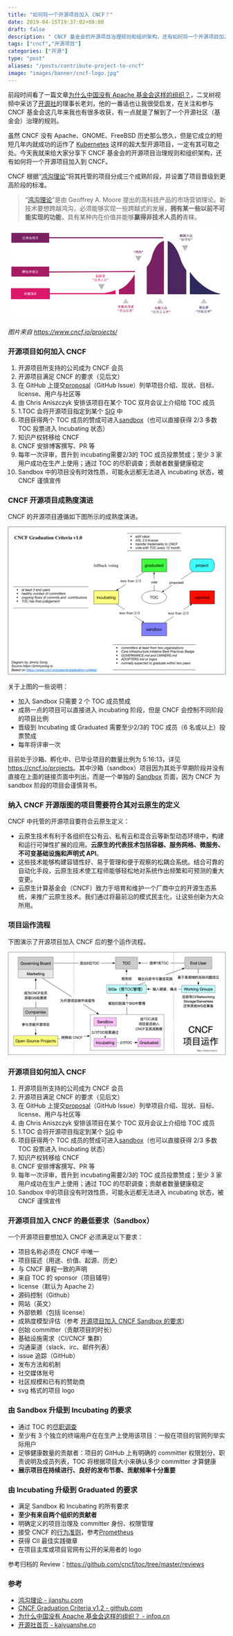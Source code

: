 ```yaml
---
title: "如何将一个开源项目加入 CNCF？"
date: 2019-04-15T19:37:02+08:00
draft: false
description: " CNCF 基金会的开源项目治理规则和组织架构，还有如何将一个开源项目加入到 CNCF。"
tags: ["cncf","开源项目"]
categories: ["开源"]
type: "post"
aliases: "/posts/contribute-project-to-cncf"
image: "images/banner/cncf-logo.jpg"
---
```


前段时间看了一篇文章[为什么中国没有 Apache 基金会这样的组织？](https://www.infoq.cn/article/l0bCXU3SojYXpz-AhP3v)，二叉树视频中采访了[开源社](http://www.kaiyuanshe.cn/)的理事长老刘，他的一番话也让我很受启发，在关注和参与 CNCF 基金会这几年来我也有很多收获，有一点就是了解到了一个开源社区（基金会）治理的规则。

虽然 CNCF 没有 Apache、GNOME、FreeBSD 历史那么悠久，但是它成立的短短几年内就成功的运作了 [Kubernetes](https://kubernetes.io) 这样的超大型开源项目，一定有其可取之处。今天我就来给大家分享下 CNCF 基金会的开源项目治理规则和组织架构，还有如何将一个开源项目加入到 CNCF。

CNCF 根据“[鸿沟理论](https://www.jianshu.com/p/a305fa93580b)”将其托管的项目分成三个成熟阶段，并设置了项目晋级到更高阶段的标准。

> “[鸿沟理论](https://www.jianshu.com/p/a305fa93580b)”是由 Geoffrey A. Moore 提出的高科技产品的市场营销理论。新技术要想跨越鸿沟，必须能够实现一些跨越式的发展，**拥有某一些以前不可能实现的功能**，具有某种内在价值并能够**赢得非技术人员的**青睐。

![CNCF 项目的成熟度分类](cncf-graduation.jpg)

*图片来自 <https://www.cncf.io/projects/>*

### 开源项目如何加入 CNCF

1. 开源项目所支持的公司成为 CNCF 会员
2. 开源项目满足 CNCF 的要求（见后文）
3. 在 GitHub 上提交[proposal](https://github.com/cncf/toc/issues/113)（GitHub Issue）列举项目介绍、现状、目标、license、用户与社区等
4. 由 Chris Aniszczyk 安排该项目在某个 TOC 双月会议上介绍给 TOC 成员
5. 1.TOC 会将开源项目指定到某个 [SIG](https://jimmysong.io/kubernetes-handbook/cloud-native/cncf-sig.html) 中
6. 项目获得两个 TOC 成员的赞成可进入[sandbox](https://github.com/cncf/toc/blob/master/process/sandbox.md)（也可以直接获得 2/3 多数 TOC 投票进入 Incubating 状态）
7. 知识产权转移给 CNCF
8. CNCF 安排博客撰写、PR 等
9. 每年一次评审，晋升到 incubating需要2/3的 TOC 成员投票赞成；至少 3 家用户成功在生产上使用；通过 TOC 的尽职调查；贡献者数量健康稳定
10. Sandbox 中的项目没有时效性质，可能永远都无法进入 incubating 状态，被 CNCF 谨慎宣传

### CNCF 开源项目成熟度演进

CNCF 的开源项目遵循如下图所示的成熟度演进。

![CNCF 项目成熟度级别](cncf-graduation-criteria-v2.jpg)

关于上图的一些说明：

- 加入 Sandbox 只需要 2 个 TOC 成员赞成
- 成熟一点的项目可以直接进入 incubating 阶段，但是 CNCF 会控制不同阶段的项目比例
- 晋级到 Incubating 或 Graduated 需要至少2/3的 TOC 成员（6 名或以上）投票赞成
- 每年将评审一次

目前处于沙箱、孵化中、已毕业项目的数量比例为 5:16:13，详见 <https://cncf.io/projects>。其中沙箱（sandbox）项目因为其处于早期阶段并没有直接在上面的链接页面中列出，而是一个单独的 [Sandbox](https://www.cncf.io/sandbox-projects/) 页面，因为 CNCF 为 sandbox 阶段的项目会谨慎背书。

### 纳入 CNCF 开源版图的项目需要符合其对云原生的定义

CNCF 中托管的开源项目要符合云原生定义：

- 云原生技术有利于各组织在公有云、私有云和混合云等新型动态环境中，构建和运行可弹性扩展的应用。**云原生的代表技术包括容器、服务网格、微服务、不可变基础设施和声明式 API**。
- 这些技术能够构建容错性好、易于管理和便于观察的松耦合系统。结合可靠的自动化手段，云原生技术使工程师能够轻松地对系统作出频繁和可预测的重大变更。
- 云原生计算基金会（CNCF）致力于培育和维护一个厂商中立的开源生态系统，来推广云原生技术。我们通过将最前沿的模式民主化，让这些创新为大众所用。

### 项目运作流程

下图演示了开源项目加入 CNCF 后的整个运作流程。

![CNCF 中的项目运作](006tNc79ly1g1yz80ag98j31cs0n2gr7.jpg)

### 开源项目如何加入 CNCF

1. 开源项目所支持的公司成为 CNCF 会员
2. 开源项目满足 CNCF 的要求（见后文）
3. 在 GitHub 上提交[proposal](https://github.com/cncf/toc/issues/113)（GitHub Issue）列举项目介绍、现状、目标、license、用户与社区等
4. 由 Chris Aniszczyk 安排该项目在某个 TOC 双月会议上介绍给 TOC 成员
5. 1.TOC 会将开源项目指定到某个 [SIG](https://jimmysong.io/kubernetes-handbook/cloud-native/cncf-sig.html) 中
6. 项目获得两个 TOC 成员的赞成可进入[sandbox](https://github.com/cncf/toc/blob/master/process/sandbox.md)（也可以直接获得 2/3 多数 TOC 投票进入 Incubating 状态）
7. 知识产权转移给 CNCF
8. CNCF 安排博客撰写、PR 等
9. 每年一次评审，晋升到 incubating需要2/3的 TOC 成员投票赞成；至少 3 家用户成功在生产上使用；通过 TOC 的尽职调查；贡献者数量健康稳定
10. Sandbox 中的项目没有时效性质，可能永远都无法进入 incubating 状态，被 CNCF 谨慎宣传

### 开源项目加入 CNCF 的最低要求（Sandbox）

一个开源项目要想加入 CNCF 必须满足以下要求：

- 项目名称必须在 CNCF 中唯一
- 项目描述（用途、价值、起源、历史）
- 与 CNCF 章程一致的声明
- 来自 TOC 的 sponsor（项目辅导）
- license（默认为 Apache 2）
- 源码控制（Github）
- 网站（英文）
- 外部依赖（包括 license）
- 成熟度模型评估（参考 [开源项目加入 CNCF Sandbox 的要求](https://jimmysong.io/kubernetes-handbook/cloud-native/cncf-sandbox-criteria.html)）
- 创始 committer（贡献项目的时长）
- 基础设施需求（CI/CNCF 集群）
- 沟通渠道（slack、irc、邮件列表）
- issue 追踪（GitHub）
- 发布方法和机制
- 社交媒体账号
- 社区规模和已有的赞助商
- svg 格式的项目 logo

### 由 Sandbox 升级到 Incubating 的要求

- 通过 TOC 的[尽职调查](https://github.com/cncf/toc/blob/master/process/due-diligence-guidelines.md)
- 至少有 3 个独立的终端用户在在生产上使用该项目：一般在项目的官网列举实际用户
- 足够健康数量的贡献者：项目的 GitHub 上有明确的 committer 权限划分、职责说明及成员列表，TOC 将根据项目大小来确认多少 committer 才算健康
- **展示项目在持续进行、良好的发布节奏、贡献频率十分重要**

### 由 Incubating 升级到 Graduated 的要求

- 满足 Sandbox 和 Incubating 的所有要求
- **至少有来自两个组织的贡献者**
- 明确定义的项目治理及 committer 身份、权限管理
- 接受 CNCF 的[行为准则](https://github.com/cncf/foundation/blob/master/code-of-conduct.md)，参考[Prometheus](https://bestpractices.coreinfrastructure.org/en/projects/486)
- 获得 CII 最佳实践徽章
- 在项目主库或项目官网有公开的采用者的 logo

参考归档的 Review：<https://github.com/cncf/toc/tree/master/reviews>

### 参考

- [鸿沟理论 - jianshu.com](https://www.jianshu.com/p/a305fa93580b)
- [CNCF Graduation Criteria v1.2 - github.com](https://github.com/cncf/toc/blob/master/process/graduation_criteria.adoc)
- [为什么中国没有 Apache 基金会这样的组织？ - infoq.cn](<https://www.infoq.cn/article/l0bCXU3SojYXpz-AhP3v>)
- [开源社首页 - kaiyuanshe.cn](<http://www.kaiyuanshe.cn/>)
